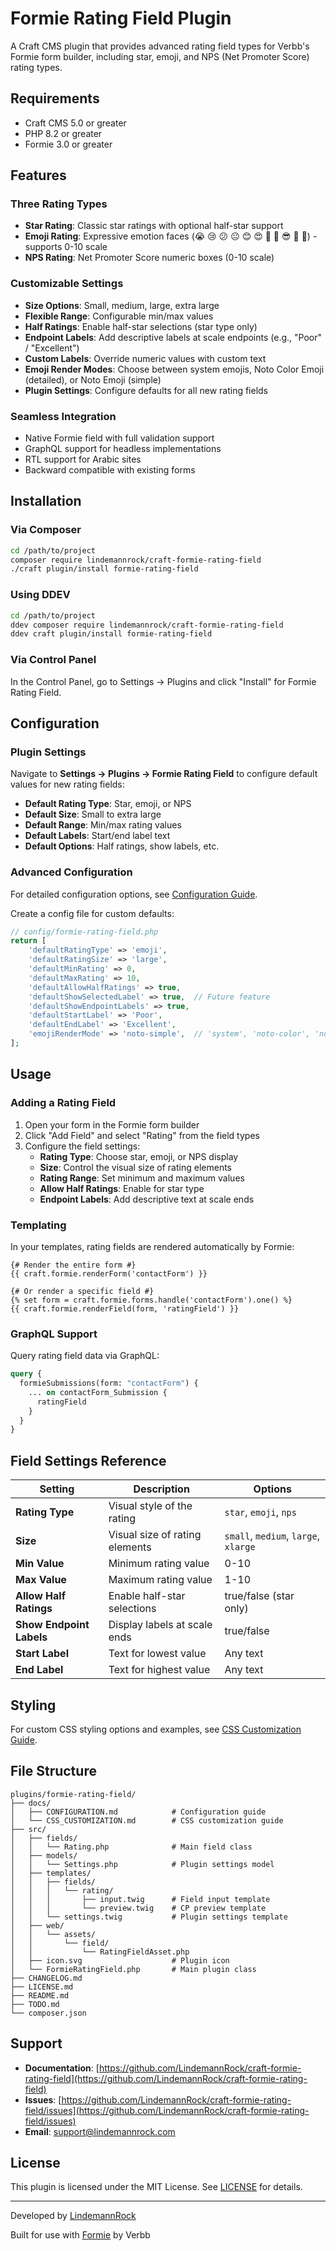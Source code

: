 # Formie Rating Field Plugin

A Craft CMS plugin that provides advanced rating field types for Verbb's Formie form builder, including star, emoji, and NPS (Net Promoter Score) rating types.

## Requirements

- Craft CMS 5.0 or greater
- PHP 8.2 or greater
- Formie 3.0 or greater

## Features

### Three Rating Types
- **Star Rating**: Classic star ratings with optional half-star support
- **Emoji Rating**: Expressive emotion faces (😭 😢 😕 😐 😊 😍 🤩 🥰 😎 🤗 🥳) - supports 0-10 scale
- **NPS Rating**: Net Promoter Score numeric boxes (0-10 scale)

### Customizable Settings
- **Size Options**: Small, medium, large, extra large
- **Flexible Range**: Configurable min/max values
- **Half Ratings**: Enable half-star selections (star type only)
- **Endpoint Labels**: Add descriptive labels at scale endpoints (e.g., "Poor" / "Excellent")
- **Custom Labels**: Override numeric values with custom text
- **Emoji Render Modes**: Choose between system emojis, Noto Color Emoji (detailed), or Noto Emoji (simple)
- **Plugin Settings**: Configure defaults for all new rating fields

### Seamless Integration
- Native Formie field with full validation support
- GraphQL support for headless implementations
- RTL support for Arabic sites
- Backward compatible with existing forms

## Installation

### Via Composer

```bash
cd /path/to/project
composer require lindemannrock/craft-formie-rating-field
./craft plugin/install formie-rating-field
```

### Using DDEV

```bash
cd /path/to/project
ddev composer require lindemannrock/craft-formie-rating-field
ddev craft plugin/install formie-rating-field
```

### Via Control Panel

In the Control Panel, go to Settings → Plugins and click "Install" for Formie Rating Field.

## Configuration

### Plugin Settings

Navigate to **Settings → Plugins → Formie Rating Field** to configure default values for new rating fields:

- **Default Rating Type**: Star, emoji, or NPS
- **Default Size**: Small to extra large
- **Default Range**: Min/max rating values
- **Default Labels**: Start/end label text
- **Default Options**: Half ratings, show labels, etc.

### Advanced Configuration

For detailed configuration options, see [Configuration Guide](docs/CONFIGURATION.md).

Create a config file for custom defaults:

```php
// config/formie-rating-field.php
return [
    'defaultRatingType' => 'emoji',
    'defaultRatingSize' => 'large',
    'defaultMinRating' => 0,
    'defaultMaxRating' => 10,
    'defaultAllowHalfRatings' => true,
    'defaultShowSelectedLabel' => true,  // Future feature
    'defaultShowEndpointLabels' => true,
    'defaultStartLabel' => 'Poor',
    'defaultEndLabel' => 'Excellent',
    'emojiRenderMode' => 'noto-simple',  // 'system', 'noto-color', 'noto-simple'
];
```

## Usage

### Adding a Rating Field

1. Open your form in the Formie form builder
2. Click "Add Field" and select "Rating" from the field types
3. Configure the field settings:
   - **Rating Type**: Choose star, emoji, or NPS display
   - **Size**: Control the visual size of rating elements
   - **Rating Range**: Set minimum and maximum values
   - **Allow Half Ratings**: Enable for star type
   - **Endpoint Labels**: Add descriptive text at scale ends

### Templating

In your templates, rating fields are rendered automatically by Formie:

```twig
{# Render the entire form #}
{{ craft.formie.renderForm('contactForm') }}

{# Or render a specific field #}
{% set form = craft.formie.forms.handle('contactForm').one() %}
{{ craft.formie.renderField(form, 'ratingField') }}
```

### GraphQL Support

Query rating field data via GraphQL:

```graphql
query {
  formieSubmissions(form: "contactForm") {
    ... on contactForm_Submission {
      ratingField
    }
  }
}
```

## Field Settings Reference

| Setting | Description | Options |
|---------|-------------|---------|
| **Rating Type** | Visual style of the rating | `star`, `emoji`, `nps` |
| **Size** | Visual size of rating elements | `small`, `medium`, `large`, `xlarge` |
| **Min Value** | Minimum rating value | 0-10 |
| **Max Value** | Maximum rating value | 1-10 |
| **Allow Half Ratings** | Enable half-star selections | true/false (star only) |
| **Show Endpoint Labels** | Display labels at scale ends | true/false |
| **Start Label** | Text for lowest value | Any text |
| **End Label** | Text for highest value | Any text |

## Styling

For custom CSS styling options and examples, see [CSS Customization Guide](docs/CSS_CUSTOMIZATION.md).

## File Structure

```
plugins/formie-rating-field/
├── docs/
│   ├── CONFIGURATION.md            # Configuration guide
│   └── CSS_CUSTOMIZATION.md        # CSS customization guide
├── src/
│   ├── fields/
│   │   └── Rating.php              # Main field class
│   ├── models/
│   │   └── Settings.php            # Plugin settings model
│   ├── templates/
│   │   ├── fields/
│   │   │   └── rating/
│   │   │       ├── input.twig      # Field input template
│   │   │       └── preview.twig    # CP preview template
│   │   └── settings.twig           # Plugin settings template
│   ├── web/
│   │   └── assets/
│   │       └── field/
│   │           └── RatingFieldAsset.php
│   ├── icon.svg                    # Plugin icon
│   └── FormieRatingField.php       # Main plugin class
├── CHANGELOG.md
├── LICENSE.md
├── README.md
├── TODO.md
└── composer.json
```

## Support

- **Documentation**: [https://github.com/LindemannRock/craft-formie-rating-field](https://github.com/LindemannRock/craft-formie-rating-field)
- **Issues**: [https://github.com/LindemannRock/craft-formie-rating-field/issues](https://github.com/LindemannRock/craft-formie-rating-field/issues)
- **Email**: [support@lindemannrock.com](mailto:support@lindemannrock.com)

## License

This plugin is licensed under the MIT License. See [LICENSE](LICENSE) for details.

---

Developed by [LindemannRock](https://lindemannrock.com)

Built for use with [Formie](https://verbb.io/craft-plugins/formie) by Verbb
